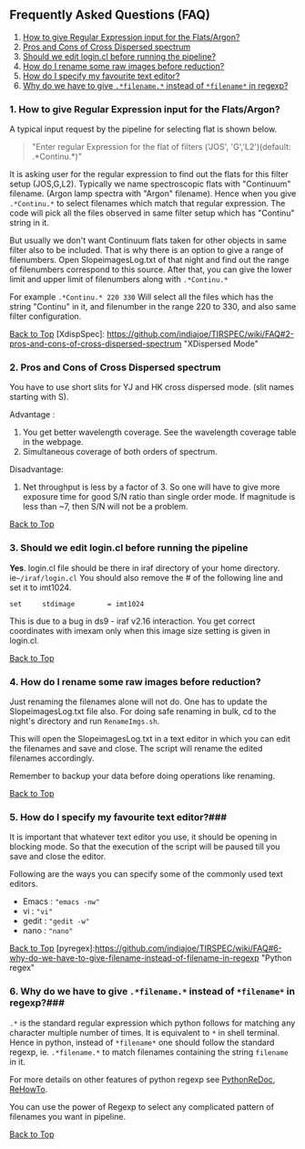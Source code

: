 [FAQuesitonLists]: https://github.com/indiajoe/TIRSPEC/wiki/FAQ#frequently-asked-questions-faq "List of FAQs"
## Frequently Asked Questions (FAQ) ##

1. [How to give Regular Expression input for the Flats/Argon?](FAQ.md#1-how-to-give-regular-expression-input-for-the-flatsargon)
2. [Pros and Cons of Cross Dispersed spectrum](FAQ.md#2-pros-and-cons-of-cross-dispersed-spectrum)
3. [Should we edit login.cl before running the pipeline?](FAQ.md#3-should-we-edit-logincl-before-running-the-pipeline)
4. [How do I rename some raw images before reduction?](FAQ.md#4-how-do-i-rename-some-raw-images-before-reduction)
5. [How do I specify my favourite text editor?](FAQ.md#5-how-do-i-specify-my-favourite-text-editor)
6. [Why do we have to give `.*filename.*` instead of `*filename*` in regexp?](FAQ.md#6-why-do-we-have-to-give-filename-instead-of-filename-in-regexp)

[flatregex]: https://github.com/indiajoe/TIRSPEC/wiki/FAQ#1-how-to-give-regular-expression-input-for-the-flatsargon  "Flat Regex"
### 1. How to give Regular Expression input for the Flats/Argon? ###
A typical input request by the pipeline for selecting flat is shown below.
> "Enter regular Expression for the flat of filters ('JOS', 'G','L2')(default: .\*Continu.\*)"

It is asking user for the regular expression to find out the flats for this filter setup (JOS,G,L2).
Typically we name spectroscopic flats with "Continuum" filename. (Argon lamp spectra with "Argon" filename).
Hence when you give `.*Continu.*` to select filenames which match that regular expression.
The code will pick all the files observed in same filter setup which has "Continu" string in it.

But usually we don't want Continuum flats taken for other objects in same filter also to be included. That is why there is an option to give a range of filenumbers. Open SlopeimagesLog.txt of that night and find out the range of filenumbers correspond to this source. After that, you can give the lower limit and upper limit of filenumbers along with `.*Continu.*`

For example   `.*Continu.* 220 330`
Will select all the files which has the string "Continu" in it, and filenumber in the range 220 to 330, and also same filter configuration.

[Back to Top](FAQ.md#frequently-asked-questions-faq)
[XdispSpec]: https://github.com/indiajoe/TIRSPEC/wiki/FAQ#2-pros-and-cons-of-cross-dispersed-spectrum  "XDispersed Mode"
### 2. Pros and Cons of Cross Dispersed spectrum  ###
You have to use short slits for YJ and HK cross dispersed mode. (slit names starting with S).

Advantage : 

1. You get better wavelength coverage. See the wavelength coverage table in the webpage.
2. Simultaneous coverage of both orders of spectrum.

Disadvantage: 

1. Net throughput is less by a factor of 3. So one will have to give more exposure time for good S/N ratio than single order mode. If magnitude is less than ~7, then S/N will not be a problem.

[Back to Top](FAQ.md#frequently-asked-questions-faq)

[logincl]: https://github.com/indiajoe/TIRSPEC/wiki/FAQ#3-should-we-edit-logincl-before-running-the-pipeline  "login.cl file"
### 3. Should we edit login.cl before running the pipeline ###
**Yes**.
login.cl file should be there in iraf directory of your home directory. ie`~/iraf/login.cl`
You should also remove the \# of the following line and set it to imt1024.

`set     stdimage        = imt1024 `

This is due to a bug in ds9 - iraf v2.16 interaction. You get correct coordinates with imexam only when this image size setting is given in login.cl.
 
[Back to Top](FAQ.md#frequently-asked-questions-faq)

[renaming]: https://github.com/indiajoe/TIRSPEC/wiki/FAQ#4-how-do-i-rename-some-raw-images-before-reduction  "Renaming files"
### 4. How do I rename some raw images before reduction? ###
Just renaming the filenames alone will not do. One has to update the SlopeimagesLog.txt file also.
For doing safe renaming in bulk, cd to the night's directory and run `RenameImgs.sh`.

This will open the SlopeimagesLog.txt in a text editor in which you can edit the filenames and save and close. The script will rename the edited filenames accordingly.

Remember to backup your data before doing operations like renaming.

[Back to Top](FAQ.md#frequently-asked-questions-faq)

[texteditor]: https://github.com/indiajoe/TIRSPEC/wiki/FAQ#5-how-do-i-specify-my-favourite-text-editor  "Text Editor"
### 5. How do I specify my favourite text editor?###
It is important that whatever text editor you use, it should be opening in blocking mode. So that the execution of the script will be paused till you save and close the editor.

Following are the ways you can specify some of the commonly used text editors.

* Emacs : `"emacs -nw" `
* vi    : `"vi"`
* gedit : `"gedit -w"`
* nano  : `"nano"`
 
[Back to Top](FAQ.md#frequently-asked-questions-faq)
[pyregex]:https://github.com/indiajoe/TIRSPEC/wiki/FAQ#6-why-do-we-have-to-give-filename-instead-of-filename-in-regexp "Python regex"
### 6. Why do we have to give `.*filename.*` instead of `*filename*` in regexp?###
`.*` is the standard regular expression which python follows for matching any character multiple number of times. It is equivalent to `*` in shell terminal. Hence in python, instead of `*filename*` one should follow the standard regexp, ie. `.*filename.*` to match filenames containing the string `filename` in it.

For more details on other features of python regexp see [PythonReDoc](https://docs.python.org/2/library/re.html), [ReHowTo](https://docs.python.org/2/howto/regex.html).

You can use the power of Regexp to select any complicated pattern of filenames you want in pipeline.

[Back to Top](FAQ.md#frequently-asked-questions-faq)
